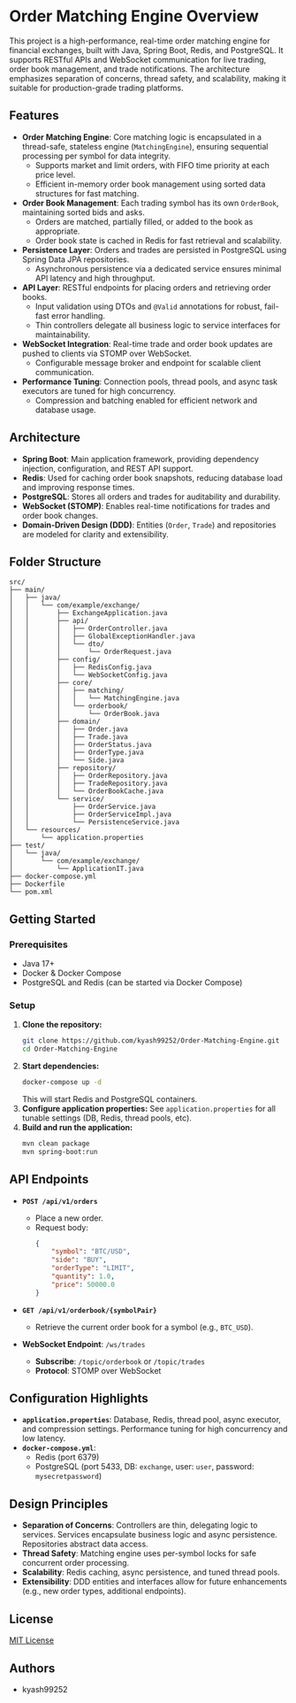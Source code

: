 # Order Matching Engine Overview

This project is a high-performance, real-time order matching engine for financial exchanges, built with Java, Spring Boot, Redis, and PostgreSQL. It supports RESTful APIs and WebSocket communication for live trading, order book management, and trade notifications. The architecture emphasizes separation of concerns, thread safety, and scalability, making it suitable for production-grade trading platforms.

## Features

-   **Order Matching Engine**: Core matching logic is encapsulated in a thread-safe, stateless engine (`MatchingEngine`), ensuring sequential processing per symbol for data integrity.
    -   Supports market and limit orders, with FIFO time priority at each price level.
    -   Efficient in-memory order book management using sorted data structures for fast matching.
-   **Order Book Management**: Each trading symbol has its own `OrderBook`, maintaining sorted bids and asks.
    -   Orders are matched, partially filled, or added to the book as appropriate.
    -   Order book state is cached in Redis for fast retrieval and scalability.
-   **Persistence Layer**: Orders and trades are persisted in PostgreSQL using Spring Data JPA repositories.
    -   Asynchronous persistence via a dedicated service ensures minimal API latency and high throughput.
-   **API Layer**: RESTful endpoints for placing orders and retrieving order books.
    -   Input validation using DTOs and `@Valid` annotations for robust, fail-fast error handling.
    -   Thin controllers delegate all business logic to service interfaces for maintainability.
-   **WebSocket Integration**: Real-time trade and order book updates are pushed to clients via STOMP over WebSocket.
    -   Configurable message broker and endpoint for scalable client communication.
-   **Performance Tuning**: Connection pools, thread pools, and async task executors are tuned for high concurrency.
    -   Compression and batching enabled for efficient network and database usage.

## Architecture

-   **Spring Boot**: Main application framework, providing dependency injection, configuration, and REST API support.
-   **Redis**: Used for caching order book snapshots, reducing database load and improving response times.
-   **PostgreSQL**: Stores all orders and trades for auditability and durability.
-   **WebSocket (STOMP)**: Enables real-time notifications for trades and order book changes.
-   **Domain-Driven Design (DDD)**: Entities (`Order`, `Trade`) and repositories are modeled for clarity and extensibility.

## Folder Structure

```
src/
├── main/
│   ├── java/
│   │   └── com/example/exchange/
│   │       ├── ExchangeApplication.java
│   │       ├── api/
│   │       │   ├── OrderController.java
│   │       │   ├── GlobalExceptionHandler.java
│   │       │   └── dto/
│   │       │       └── OrderRequest.java
│   │       ├── config/
│   │       │   ├── RedisConfig.java
│   │       │   └── WebSocketConfig.java
│   │       ├── core/
│   │       │   ├── matching/
│   │       │   │   └── MatchingEngine.java
│   │       │   └── orderbook/
│   │       │       └── OrderBook.java
│   │       ├── domain/
│   │       │   ├── Order.java
│   │       │   ├── Trade.java
│   │       │   ├── OrderStatus.java
│   │       │   ├── OrderType.java
│   │       │   └── Side.java
│   │       ├── repository/
│   │       │   ├── OrderRepository.java
│   │       │   ├── TradeRepository.java
│   │       │   └── OrderBookCache.java
│   │       └── service/
│   │           ├── OrderService.java
│   │           ├── OrderServiceImpl.java
│   │           └── PersistenceService.java
│   └── resources/
│       └── application.properties
├── test/
│   └── java/
│       └── com/example/exchange/
│           └── ApplicationIT.java
├── docker-compose.yml
├── Dockerfile
└── pom.xml
```

## Getting Started

### Prerequisites

-   Java 17+
-   Docker & Docker Compose
-   PostgreSQL and Redis (can be started via Docker Compose)

### Setup

1.  **Clone the repository:**
    ```bash
    git clone https://github.com/kyash99252/Order-Matching-Engine.git
    cd Order-Matching-Engine
    ```
2.  **Start dependencies:**
    ```bash
    docker-compose up -d
    ```
    This will start Redis and PostgreSQL containers.
3.  **Configure application properties:**
    See `application.properties` for all tunable settings (DB, Redis, thread pools, etc).
4.  **Build and run the application:**
    ```bash
    mvn clean package
    mvn spring-boot:run
    ```

## API Endpoints

-   **`POST /api/v1/orders`**
    -   Place a new order.
    -   Request body:
        ```json
        {
            "symbol": "BTC/USD",
            "side": "BUY",
            "orderType": "LIMIT",
            "quantity": 1.0,
            "price": 50000.0
        }
        ```
-   **`GET /api/v1/orderbook/{symbolPair}`**
    -   Retrieve the current order book for a symbol (e.g., `BTC_USD`).

-   **WebSocket Endpoint**: `/ws/trades`
    -   **Subscribe**: `/topic/orderbook` or `/topic/trades`
    -   **Protocol**: STOMP over WebSocket

## Configuration Highlights

-   **`application.properties`**: Database, Redis, thread pool, async executor, and compression settings. Performance tuning for high concurrency and low latency.
-   **`docker-compose.yml`**:
    -   Redis (port 6379)
    -   PostgreSQL (port 5433, DB: `exchange`, user: `user`, password: `mysecretpassword`)

## Design Principles

-   **Separation of Concerns**: Controllers are thin, delegating logic to services. Services encapsulate business logic and async persistence. Repositories abstract data access.
-   **Thread Safety**: Matching engine uses per-symbol locks for safe concurrent order processing.
-   **Scalability**: Redis caching, async persistence, and tuned thread pools.
-   **Extensibility**: DDD entities and interfaces allow for future enhancements (e.g., new order types, additional endpoints).

## License

[MIT License](LICENSE)

## Authors

-   kyash99252
